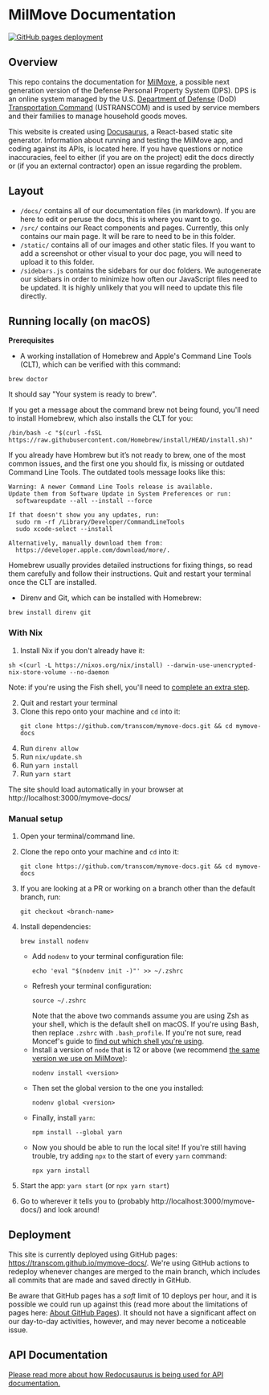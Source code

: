 # MilMove Documentation

[![GitHub pages deployment](https://github.com/transcom/mymove-docs/actions/workflows/deploy.yml/badge.svg)](https://github.com/transcom/mymove-docs/actions/workflows/deploy.yml)

## Overview

This repo contains the documentation for [MilMove](https://github.com/transcom/mymove), a possible next generation version of the Defense Personal Property System (DPS). DPS is an online system managed by the U.S. [Department of Defense](https://www.defense.gov/) (DoD) [Transportation Command](http://www.ustranscom.mil/) (USTRANSCOM) and is used by service members and their families to manage household goods moves.

This website is created using [Docusaurus](https://docusaurus.io/), a React-based static site generator. Information about running and testing the MilMove app, and coding against its APIs, is located here. If you have questions or notice inaccuracies, feel to either (if you are on the project) edit the docs directly or (if you an external contractor) open an issue regarding the problem.

## Layout

- `/docs/` contains all of our documentation files (in markdown). If you are here to edit or peruse the docs, this is where you want to go.
- `/src/` contains our React components and pages. Currently, this only contains our main page. It will be rare to need to be in this folder.
- `/static/` contains all of our images and other static files. If you want to add a screenshot or other visual to your doc page, you will need to upload it to this folder.
- `/sidebars.js` contains the sidebars for our doc folders. We autogenerate our sidebars in order to minimize how often our JavaScript files need to be updated. It is highly unlikely that you will need to update this file directly.

## Running locally (on macOS)

**Prerequisites**
- A working installation of Homebrew and Apple's Command Line Tools (CLT), which
can be verified with this command:

```
brew doctor
```

It should say "Your system is ready to brew".

If you get a message about the command brew not being found, you'll need to
install Homebrew, which also installs the CLT for you:
```shell
/bin/bash -c "$(curl -fsSL https://raw.githubusercontent.com/Homebrew/install/HEAD/install.sh)"
```

If you already have Hombrew but it’s not ready to brew, one of the most common
issues, and the first one you should fix, is missing or outdated Command Line
Tools. The outdated tools message looks like this:

```
Warning: A newer Command Line Tools release is available.
Update them from Software Update in System Preferences or run:
  softwareupdate --all --install --force

If that doesn't show you any updates, run:
  sudo rm -rf /Library/Developer/CommandLineTools
  sudo xcode-select --install

Alternatively, manually download them from:
  https://developer.apple.com/download/more/.
```

Homebrew usually provides detailed instructions for fixing things, so read them
carefully and follow their instructions. Quit and restart your terminal once the
CLT are installed.

- Direnv and Git, which can be installed with Homebrew:
```shell
brew install direnv git
```

### With Nix

1. Install Nix if you don't already have it:
```
sh <(curl -L https://nixos.org/nix/install) --darwin-use-unencrypted-nix-store-volume --no-daemon
```

Note: if you're using the Fish shell, you'll need to [complete an extra step](https://github.com/trussworks/Engineering-Playbook/tree/main/developing/nix#extra-setup-only-fish-shell-users).

2. Quit and restart your terminal
3. Clone this repo onto your machine and `cd` into it:
   ```
   git clone https://github.com/transcom/mymove-docs.git && cd mymove-docs
   ```
3. Run `direnv allow`
4. Run `nix/update.sh`
5. Run `yarn install`
6. Run `yarn start`

The site should load automatically in your browser at http://localhost:3000/mymove-docs/

### Manual setup

1. Open your terminal/command line.
2. Clone the repo onto your machine and `cd` into it:
   ```
   git clone https://github.com/transcom/mymove-docs.git && cd mymove-docs
   ```

4. If you are looking at a PR or working on a branch other than the default branch, run:
   ```
   git checkout <branch-name>
   ```

5. Install dependencies:
   ```
   brew install nodenv
   ```

   - Add `nodenv` to your terminal configuration file:
      ```
      echo 'eval "$(nodenv init -)"' >> ~/.zshrc
      ```
   - Refresh your terminal configuration:
      ```
      source ~/.zshrc
      ```
      Note that the above two commands assume you are using Zsh as your shell,
      which is the default shell on macOS. If you're using Bash, then replace
      `.zshrc` with `.bash_profile`. If you're not sure, read Moncef's guide to
      [find out which shell you're using](https://www.moncefbelyamani.com/which-shell-am-i-using-how-can-i-switch/).
   - Install a version of `node` that is 12 or above (we recommend [the same version we use on MilMove](https://github.com/transcom/mymove/blob/master/.node-version)):
      ```
      nodenv install <version>
      ```
   - Then set the global version to the one you installed:
      ```
      nodenv global <version>
      ```
   - Finally, install `yarn`:
      ```
      npm install --global yarn
      ```
   - Now you should be able to run the local site! If you're still having trouble, try adding `npx` to the start of every `yarn` command:
      ```
      npx yarn install
      ```

6. Start the app: `yarn start` (or `npx yarn start`)
7. Go to wherever it tells you to (probably http://localhost:3000/mymove-docs/) and look around!

## Deployment

This site is currently deployed using GitHub pages: https://transcom.github.io/mymove-docs/. We're using GitHub actions to redeploy whenever changes are merged to the main branch, which includes all commits that are made and saved directly in GitHub.

Be aware that GitHub pages has a _soft_ limit of 10 deploys per hour, and it is possible we could run up against this (read more about the limitations of pages here: [About GitHub Pages](https://docs.github.com/en/pages/getting-started-with-github-pages/about-github-pages#usage-limits)). It should not have a significant affect on our day-to-day activities, however, and may never become a noticeable issue.

## API Documentation

[Please read more about how Redocusaurus is being used for API documentation.](https://transcom.github.io/mymove-docs/docs/dev/tools/redocusaurus)
